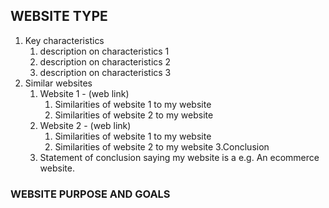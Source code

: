 ## WEBSITE TYPE ##

1. Key characteristics
    1. description on characteristics 1
    2. description on characteristics 2
    3. description on characteristics 3
2. Similar websites
    1. Website 1 - (web link)
        1. Similarities of website 1 to my website
        2. Similarities of website 2 to my website
    2. Website 2 - (web link)
        1. Similarities of website 1 to my website
        2. Similarities of website 2 to my website
3.Conclusion
    1. Statement of conclusion saying my website is a e.g. An ecommerce website.

### WEBSITE PURPOSE AND GOALS ###
